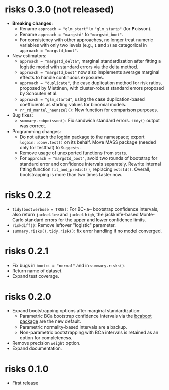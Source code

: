 # risks 0.3.0 (not released)

* **Breaking changes:**
  + Rename `approach = "glm_start"` to `"glm_startp"` (for **P**oisson).
  + Rename `approach = "margstd"` to `"margstd_boot"`.
  + For consistency with other approaches, no longer treat numeric variables 
    with only two levels (e.g., `1` and `2`) as categorical in 
    `approach = "margstd_boot"`.
* New estimators:
  + `approach = "margstd_delta"`, marginal standardization after fitting a 
    logistic model with standard errors via the delta method.
  + `approach = "margstd_boot"` now also implements average marginal effects to 
     handle continuous exposures.
  + `approach = "duplicate"`, the case duplication method for risk ratios,
    proposed by Miettinen, with cluster-robust standard errors proposed by 
    Schouten et al.
  + `approach = "glm_startd"`, using the case duplication-based 
    coefficients as starting values for binomial models. 
  + `rr_rd_mantel_haenszel()`: New function for comparison purposes.
* Bug fixes:
  + `summary.robpoisson()`: Fix sandwich standard errors. `tidy()` output was
    correct.
* Programming changes:
  + Do not attach the logbin package to the namespace; export 
    `logbin::conv.test()` on its behalf. Move MASS package (needed only for 
    testthat) to `Suggests`.
  + Remove usage of unexported functions from `stats`.
  + For `approach = "margstd_boot"`, avoid two rounds of bootstrap for standard
    error and confidence intervals separately. Rewrite internal fitting function
    `fit_and_predict()`, replacing `eststd()`. Overall, bootstrapping is more
    than two times faster now.


# risks 0.2.2

* `tidy(bootverbose = TRUE)`: For BC~a~ bootstrap confidence intervals,
  also return `jacksd.low` and `jacksd.high`, the jackknife-based Monte-Carlo 
  standard errors for the upper and lower confidence limits.
* `riskdiff()`: Remove leftover "logistic" parameter.
* `summary.risks()`, `tidy.risk()`: fix error handling if no model converged.


# risks 0.2.1

* Fix bugs in `bootci = "normal"` and in `summary.risks()`.
* Return name of dataset.
* Expand test coverage.


# risks 0.2.0

* Expand bootstrapping options after marginal standardization:
   + Parametric BCa bootstrap confidence intervals via the [bcaboot package](https://cran.r-project.org/web/packages/bcaboot/) are the new default.
   + Parametric normality-based intervals are a backup.
   + Non-parametric bootstrapping with BCa intervals is retained as an option 
     for completeness.
* Remove precision `weight` option.
* Expand documentation.


# risks 0.1.0

* First release
